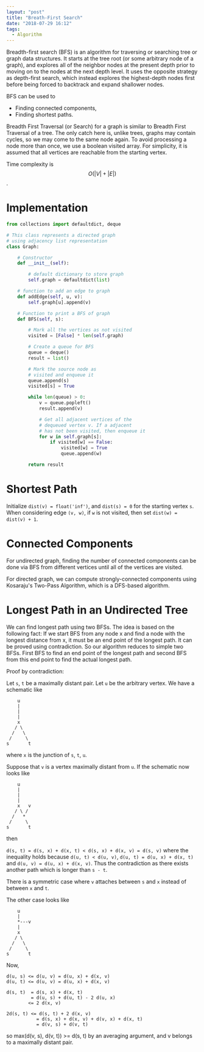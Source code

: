 ```yaml
---
layout: "post"
title: "Breath-First Search"
date: "2018-07-29 16:12"
tags:
  - Algorithm
---
```


Breadth-first search (BFS) is an algorithm for traversing or searching tree or graph data structures. It starts at the tree root (or some arbitrary node of a graph), and explores all of the neighbor nodes at the present depth prior to moving on to the nodes at the next depth level. It uses the opposite strategy as depth-first search, which instead explores the highest-depth nodes first before being forced to backtrack and expand shallower nodes.

BFS can be used to
* Finding connected components,
* Finding shortest paths.

Breadth First Traversal (or Search) for a graph is similar to Breadth First Traversal of a tree. The only catch here is, unlike trees, graphs may contain cycles, so we may come to the same node again. To avoid processing a node more than once, we use a boolean visited array. For simplicity, it is assumed that all vertices are reachable from the starting vertex.

Time complexity is $$O(|V| + |E|)$$.

# Implementation
```python
from collections import defaultdict, deque

# This class represents a directed graph
# using adjacency list representation
class Graph:

    # Constructor
    def __init__(self):

        # default dictionary to store graph
        self.graph = defaultdict(list)

    # function to add an edge to graph
    def addEdge(self, u, v):
        self.graph[u].append(v)

    # Function to print a BFS of graph
    def BFS(self, s):

        # Mark all the vertices as not visited
        visited = [False] * len(self.graph)

        # Create a queue for BFS
        queue = deque()
        result = list()

        # Mark the source node as
        # visited and enqueue it
        queue.append(s)
        visited[s] = True

        while len(queue) > 0:
            v = queue.popleft()
            result.append(v)

            # Get all adjacent vertices of the
            # dequeued vertex v. If a adjacent
            # has not been visited, then enqueue it
            for w in self.graph[s]:
                if visited[w] == False:
                    visited[w] = True
                    queue.append(w)

        return result
```

# Shortest Path
Initialize `dist(v) = float('inf')`, and `dist(s) = 0` for the starting vertex `s`. When considering edge `(v, w)`, if `w` is not visited, then set `dist(w) = dist(v) + 1`.

# Connected Components
For undirected graph, finding the number of connected components can be done via BFS from different vertices until all of the vertices are visited.

For directed graph, we can compute strongly-connected components using Kosaraju's Two-Pass Algorithm, which is a DFS-based algorithm.

# Longest Path in an Undirected Tree
We can find longest path using two BFSs. The idea is based on the following fact: If we start BFS from any node x and find a node with the longest distance from x, it must be an end point of the longest path. It can be proved using contradiction. So our algorithm reduces to simple two BFSs. First BFS to find an end point of the longest path and second BFS from this end point to find the actual longest path.

Proof by contradiction:

Let `s`, `t` be a maximally distant pair. Let `u` be the arbitrary vertex. We have a schematic like

```
    u
    |
    |
    |
    x
   / \
  /   \
 /     \
s       t
```

where `x` is the junction of `s`, `t`, `u`.

Suppose that `v` is a vertex maximally distant from `u`. If the schematic now looks like

```
    u
    |
    |
    |
    x   v
   / \ /
  /   *
 /     \
s       t
```

then

`d(s, t) = d(s, x) + d(x, t) < d(s, x) + d(x, v) = d(s, v)`
where the inequality holds because `d(u, t) < d(u, v)`, `d(u, t) = d(u, x) + d(x, t)` and `d(u, v) = d(u, x) + d(x, v)`. Thus the contradiction as there exists another path which is longer than `s - t`.

There is a symmetric case where `v` attaches between `s` and `x` instead of between `x` and `t`.

The other case looks like

```
    u
    |
    *---v
    |
    x
   / \
  /   \
 /     \
s       t
```

Now,

```
d(u, s) <= d(u, v) = d(u, x) + d(x, v)
d(u, t) <= d(u, v) = d(u, x) + d(x, v)

d(s, t)  = d(s, x) + d(x, t)
         = d(u, s) + d(u, t) - 2 d(u, x)
        <= 2 d(x, v)

2d(s, t) <= d(s, t) + 2 d(x, v)
           = d(s, x) + d(x, v) + d(v, x) + d(x, t)
           = d(v, s) + d(v, t)
```

so max(d(v, s), d(v, t)) >= d(s, t) by an averaging argument, and v belongs to a maximally distant pair.
